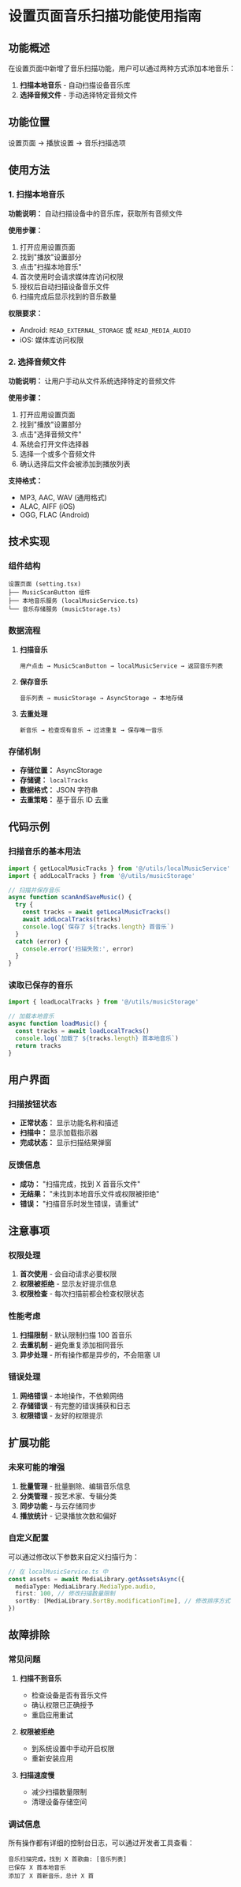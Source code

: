 # 设置页面音乐扫描功能使用指南

## 功能概述

在设置页面中新增了音乐扫描功能，用户可以通过两种方式添加本地音乐：

1. **扫描本地音乐** - 自动扫描设备音乐库
2. **选择音频文件** - 手动选择特定音频文件

## 功能位置

设置页面 → 播放设置 → 音乐扫描选项

## 使用方法

### 1. 扫描本地音乐

**功能说明：** 自动扫描设备中的音乐库，获取所有音频文件

**使用步骤：**
1. 打开应用设置页面
2. 找到"播放"设置部分
3. 点击"扫描本地音乐"
4. 首次使用时会请求媒体库访问权限
5. 授权后自动扫描设备音乐文件
6. 扫描完成后显示找到的音乐数量

**权限要求：**
- Android: `READ_EXTERNAL_STORAGE` 或 `READ_MEDIA_AUDIO`
- iOS: 媒体库访问权限

### 2. 选择音频文件

**功能说明：** 让用户手动从文件系统选择特定的音频文件

**使用步骤：**
1. 打开应用设置页面
2. 找到"播放"设置部分
3. 点击"选择音频文件"
4. 系统会打开文件选择器
5. 选择一个或多个音频文件
6. 确认选择后文件会被添加到播放列表

**支持格式：**
- MP3, AAC, WAV (通用格式)
- ALAC, AIFF (iOS)
- OGG, FLAC (Android)

## 技术实现

### 组件结构

```
设置页面 (setting.tsx)
├── MusicScanButton 组件
├── 本地音乐服务 (localMusicService.ts)
└── 音乐存储服务 (musicStorage.ts)
```

### 数据流程

1. **扫描音乐**
   ```
   用户点击 → MusicScanButton → localMusicService → 返回音乐列表
   ```

2. **保存音乐**
   ```
   音乐列表 → musicStorage → AsyncStorage → 本地存储
   ```

3. **去重处理**
   ```
   新音乐 → 检查现有音乐 → 过滤重复 → 保存唯一音乐
   ```

### 存储机制

- **存储位置：** AsyncStorage
- **存储键：** `localTracks`
- **数据格式：** JSON 字符串
- **去重策略：** 基于音乐 ID 去重

## 代码示例

### 扫描音乐的基本用法

```typescript
import { getLocalMusicTracks } from '@/utils/localMusicService'
import { addLocalTracks } from '@/utils/musicStorage'

// 扫描并保存音乐
async function scanAndSaveMusic() {
  try {
    const tracks = await getLocalMusicTracks()
    await addLocalTracks(tracks)
    console.log(`保存了 ${tracks.length} 首音乐`)
  }
  catch (error) {
    console.error('扫描失败:', error)
  }
}
```

### 读取已保存的音乐

```typescript
import { loadLocalTracks } from '@/utils/musicStorage'

// 加载本地音乐
async function loadMusic() {
  const tracks = await loadLocalTracks()
  console.log(`加载了 ${tracks.length} 首本地音乐`)
  return tracks
}
```

## 用户界面

### 扫描按钮状态

- **正常状态：** 显示功能名称和描述
- **扫描中：** 显示加载指示器
- **完成状态：** 显示扫描结果弹窗

### 反馈信息

- **成功：** "扫描完成，找到 X 首音乐文件"
- **无结果：** "未找到本地音乐文件或权限被拒绝"
- **错误：** "扫描音乐时发生错误，请重试"

## 注意事项

### 权限处理

1. **首次使用** - 会自动请求必要权限
2. **权限被拒绝** - 显示友好提示信息
3. **权限检查** - 每次扫描前都会检查权限状态

### 性能考虑

1. **扫描限制** - 默认限制扫描 100 首音乐
2. **去重机制** - 避免重复添加相同音乐
3. **异步处理** - 所有操作都是异步的，不会阻塞 UI

### 错误处理

1. **网络错误** - 本地操作，不依赖网络
2. **存储错误** - 有完整的错误捕获和日志
3. **权限错误** - 友好的权限提示

## 扩展功能

### 未来可能的增强

1. **批量管理** - 批量删除、编辑音乐信息
2. **分类管理** - 按艺术家、专辑分类
3. **同步功能** - 与云存储同步
4. **播放统计** - 记录播放次数和偏好

### 自定义配置

可以通过修改以下参数来自定义扫描行为：

```typescript
// 在 localMusicService.ts 中
const assets = await MediaLibrary.getAssetsAsync({
  mediaType: MediaLibrary.MediaType.audio,
  first: 100, // 修改扫描数量限制
  sortBy: [MediaLibrary.SortBy.modificationTime], // 修改排序方式
})
```

## 故障排除

### 常见问题

1. **扫描不到音乐**
   - 检查设备是否有音乐文件
   - 确认权限已正确授予
   - 重启应用重试

2. **权限被拒绝**
   - 到系统设置中手动开启权限
   - 重新安装应用

3. **扫描速度慢**
   - 减少扫描数量限制
   - 清理设备存储空间

### 调试信息

所有操作都有详细的控制台日志，可以通过开发者工具查看：

```
音乐扫描完成，找到 X 首歌曲: [音乐列表]
已保存 X 首本地音乐
添加了 X 首新音乐，总计 X 首
```
